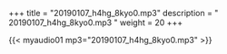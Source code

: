 +++
title = "20190107_h4hg_8kyo0.mp3"
description = " 20190107_h4hg_8kyo0.mp3 "
weight = 20
+++

{{< myaudio01 mp3="20190107_h4hg_8kyo0.mp3" >}}

